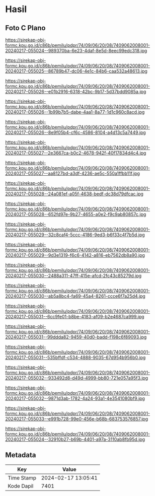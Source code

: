 # Hasil

## Foto C Plano

https://sirekap-obj-formc.kpu.go.id/c86b/pemilu/pdpr/74/09/06/20/08/7409062008001-20240217-055024--989370ba-6e23-4daf-8e5d-8eec99edc318.jpg

https://sirekap-obj-formc.kpu.go.id/c86b/pemilu/pdpr/74/09/06/20/08/7409062008001-20240217-055025--86789b47-dc06-4e1c-84b6-caa532a48613.jpg

https://sirekap-obj-formc.kpu.go.id/c86b/pemilu/pdpr/74/09/06/20/08/7409062008001-20240217-055026--e01b2916-6318-42bc-9b17-5d37bdd9085a.jpg

https://sirekap-obj-formc.kpu.go.id/c86b/pemilu/pdpr/74/09/06/20/08/7409062008001-20240217-055026--1b99b7b5-dabe-4aa1-8a77-1d1c960c8acd.jpg

https://sirekap-obj-formc.kpu.go.id/c86b/pemilu/pdpr/74/09/06/20/08/7409062008001-20240217-055026--8e9f05b4-cf6c-4586-8104-a4d13c5a7449.jpg

https://sirekap-obj-formc.kpu.go.id/c86b/pemilu/pdpr/74/09/06/20/08/7409062008001-20240217-055027--2e3667ca-b0c2-4678-942f-40f17834d4c4.jpg

https://sirekap-obj-formc.kpu.go.id/c86b/pemilu/pdpr/74/09/06/20/08/7409062008001-20240217-055027--aa8127bd-a3df-4236-ae5c-550a1ffbb11f.jpg

https://sirekap-obj-formc.kpu.go.id/c86b/pemilu/pdpr/74/09/06/20/08/7409062008001-20240217-055028--24a081ef-a05f-4638-bedf-dc38d79dfcac.jpg

https://sirekap-obj-formc.kpu.go.id/c86b/pemilu/pdpr/74/09/06/20/08/7409062008001-20240217-055028--652fd97e-9b27-4655-a0e2-f9c9ab80857c.jpg

https://sirekap-obj-formc.kpu.go.id/c86b/pemilu/pdpr/74/09/06/20/08/7409062008001-20240217-055029--32c8caf4-5ccc-4186-9ed3-b6f33c4f7b5d.jpg

https://sirekap-obj-formc.kpu.go.id/c86b/pemilu/pdpr/74/09/06/20/08/7409062008001-20240217-055029--9d3e1319-f6c6-4142-a816-eb7562db8a90.jpg

https://sirekap-obj-formc.kpu.go.id/c86b/pemilu/pdpr/74/09/06/20/08/7409062008001-20240217-055030--2488a311-47ff-415e-afcd-2fc43c85279d.jpg

https://sirekap-obj-formc.kpu.go.id/c86b/pemilu/pdpr/74/09/06/20/08/7409062008001-20240217-055030--ab5a8bc4-fa69-45a4-8261-ccce6f7a25d4.jpg

https://sirekap-obj-formc.kpu.go.id/c86b/pemilu/pdpr/74/09/06/20/08/7409062008001-20240217-055031--6cc9fe01-b8be-4183-af09-b2e4687ca999.jpg

https://sirekap-obj-formc.kpu.go.id/c86b/pemilu/pdpr/74/09/06/20/08/7409062008001-20240217-055031--99ddda82-9459-40d0-badd-f198c6f89093.jpg

https://sirekap-obj-formc.kpu.go.id/c86b/pemilu/pdpr/74/09/06/20/08/7409062008001-20240217-055031--535bffdf-c534-4888-9035-67d954b956b0.jpg

https://sirekap-obj-formc.kpu.go.id/c86b/pemilu/pdpr/74/09/06/20/08/7409062008001-20240217-055032--933492d8-d49d-4999-bb80-721e057a95f3.jpg

https://sirekap-obj-formc.kpu.go.id/c86b/pemilu/pdpr/74/09/06/20/08/7409062008001-20240217-055032--9871d3ab-1782-4a24-93a1-4e3541080bf9.jpg

https://sirekap-obj-formc.kpu.go.id/c86b/pemilu/pdpr/74/09/06/20/08/7409062008001-20240217-055033--e991b728-99e0-456e-b68b-683753576857.jpg

https://sirekap-obj-formc.kpu.go.id/c86b/pemilu/pdpr/74/09/06/20/08/7409062008001-20240217-055024--32910b27-b69b-4401-a97a-3110ab8fb95d.jpg


## Metadata

| Key        | Value               |
| ---------- | ------------------- |
| Time Stamp | 2024-02-17 13:05:41 |
| Kode Dapil | 7401                |



